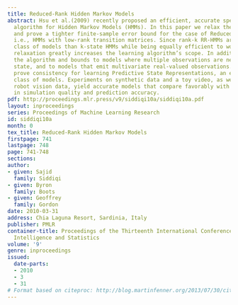 ```yaml
---
title: Reduced-Rank Hidden Markov Models
abstract: Hsu et al.(2009) recently proposed an efficient, accurate spectral learning
  algorithm for Hidden Markov Models (HMMs). In this paper we relax their assumptions
  and prove a tighter finite-sample error bound for the case of Reduced-Rank HMMs,
  i.e., HMMs with low-rank transition matrices. Since rank-k RR-HMMs are a larger
  class of models than k-state HMMs while being equally efficient to work with, this
  relaxation greatly increases the learning algorithm’s scope. In addition, we generalize
  the algorithm and bounds to models where multiple observations are needed to disambiguate
  state, and to models that emit multivariate real-valued observations. Finally we
  prove consistency for learning Predictive State Representations, an even larger
  class of models. Experiments on synthetic data and a toy video, as well as on difficult
  robot vision data, yield accurate models that compare favorably with alternatives
  in simulation quality and prediction accuracy.
pdf: http://proceedings.mlr.press/v9/siddiqi10a/siddiqi10a.pdf
layout: inproceedings
series: Proceedings of Machine Learning Research
id: siddiqi10a
month: 0
tex_title: Reduced-Rank Hidden Markov Models
firstpage: 741
lastpage: 748
page: 741-748
sections: 
author:
- given: Sajid
  family: Siddiqi
- given: Byron
  family: Boots
- given: Geoffrey
  family: Gordon
date: 2010-03-31
address: Chia Laguna Resort, Sardinia, Italy
publisher: PMLR
container-title: Proceedings of the Thirteenth International Conference on Artificial
  Intelligence and Statistics
volume: '9'
genre: inproceedings
issued:
  date-parts:
  - 2010
  - 3
  - 31
# Format based on citeproc: http://blog.martinfenner.org/2013/07/30/citeproc-yaml-for-bibliographies/
---
```

